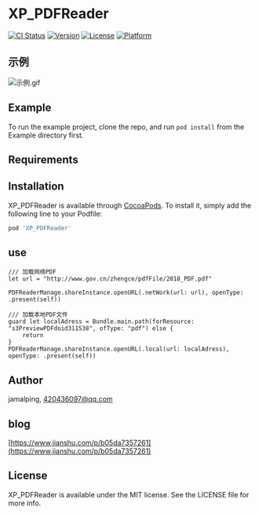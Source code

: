 # XP_PDFReader

[![CI Status](https://img.shields.io/travis/jamalping/XP_PDFReader.svg?style=flat)](https://travis-ci.org/jamalping/XP_PDFReader)
[![Version](https://img.shields.io/cocoapods/v/XP_PDFReader.svg?style=flat)](https://cocoapods.org/pods/XP_PDFReader)
[![License](https://img.shields.io/cocoapods/l/XP_PDFReader.svg?style=flat)](https://cocoapods.org/pods/XP_PDFReader)
[![Platform](https://img.shields.io/cocoapods/p/XP_PDFReader.svg?style=flat)](https://cocoapods.org/pods/XP_PDFReader)

## 示例
![示例.gif](https://upload-images.jianshu.io/upload_images/6165105-a634ae268b36b568.gif?imageMogr2/auto-orient/strip)

## Example

To run the example project, clone the repo, and run `pod install` from the Example directory first.

## Requirements

## Installation

XP_PDFReader is available through [CocoaPods](https://cocoapods.org). To install
it, simply add the following line to your Podfile:

```ruby
pod 'XP_PDFReader'
```

## use

```
/// 加载网络PDF
let url = "http://www.gov.cn/zhengce/pdfFile/2018_PDF.pdf"

PDFReaderManage.shareInstance.openURL(.netWork(url: url), openType: .present(self))
```

```
/// 加载本地PDF文件
guard let localAdress = Bundle.main.path(forResource: "s3PreviewPDFdoid311538", ofType: "pdf") else {
	return
}
PDFReaderManage.shareInstance.openURL(.local(url: localAdress), openType: .present(self))
```

## Author

jamalping, 420436097@qq.com

## blog
[https://www.jianshu.com/p/b05da7357261](https://www.jianshu.com/p/b05da7357261)

## License

XP_PDFReader is available under the MIT license. See the LICENSE file for more info.
